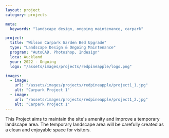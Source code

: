```yaml
---
layout: project
category: projects

meta:
  keywords: "landscape design, ongoing maintenance, carpark"

project:
  title: "Wilson Carpark Garden Bed Upgrade"
  type: "Landscape Design & Ongoing Maintenance"
  program: "AutoCAD, Photoshop, Indesign"
  loca: Auckland
  year: 2022 - Ongoing
  logo: "/assets/images/projects/redpineapple/logo.png"

images:
  - image:
    url: "/assets/images/projects/redpineapple/project1_1.jpg"
    alt: "Carpark Project 1"
  - image:
    url: "/assets/images/projects/redpineapple/project1_2.jpg"
    alt: "Carpark Project 1"
---
```

<p>This Project aims to maintain the site's amenity and improve a temporary landscape area. The temporary landscape area will be carefully created as a clean and enjoyable space for visitors.</p>
